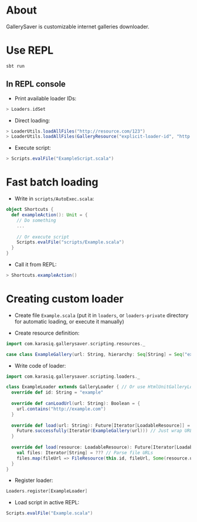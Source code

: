 # About
GallerySaver is customizable internet galleries downloader.

# Use REPL
```
sbt run
```

## In REPL console
* Print available loader IDs:
```scala
> Loaders.idSet
```

* Direct loading:
```scala
> LoaderUtils.loadAllFiles("http://resource.com/123")
> LoaderUtils.loadAllFiles(GalleryResource("explicit-loader-id", "http://resource.com/321", hierarchy = Seq("example", "destination", "directory")))
```

* Execute script:
```scala
> Scripts.evalFile("ExampleScript.scala")
```

# Fast batch loading
* Write in `scripts/AutoExec.scala`:
```scala
object Shortcuts {
  def exampleAction(): Unit = {
    // Do something
    ...
    
    // Or execute script
    Scripts.evalFile("scripts/Example.scala")
  }
}
```

* Call it from REPL:
```scala
> Shortcuts.exampleAction()
```

# Creating custom loader
* Create file `Example.scala` (put it in `loaders`, or `loaders-private` directory for automatic loading, or execute it manually)

* Create resource definition:
```scala
import com.karasiq.gallerysaver.scripting.resources._

case class ExampleGallery(url: String, hierarchy: Seq[String] = Seq("example", "unsorted"), referrer: Option[String] = None, cookies: Map[String, String] = Map.empty, loader: String = "example") extends LoadableGallery
```

* Write code of loader:
```scala
import com.karasiq.gallerysaver.scripting.loaders._

class ExampleLoader extends GalleryLoader { // Or use HtmlUnitGalleryLoader for predefined HtmlUnit interfaces
  override def id: String = "example"
  
  override def canLoadUrl(url: String): Boolean = {
    url.contains("http://example.com")
  }
  
  override def load(url: String): Future[Iterator[LoadableResource]] = {
    Future.successfully(Iterator(ExampleGallery(url))) // Just wrap URL as resource
  }
  
  override def load(resource: LoadableResource): Future[Iterator[LoadableResource]] = LoaderUtils.future {
    val files: Iterator[String] = ??? // Parse file URLs
    files.map(fileUrl => FileResource(this.id, fileUrl, Some(resource.url), Map.empty, resource.hierarchy :+ "example subdirectory")) // Wrap URLs as file resources
  }
}
```

* Register loader:
```scala
Loaders.register[ExampleLoader]
```

* Load script in active REPL:
```scala
Scripts.evalFile("Example.scala")
```